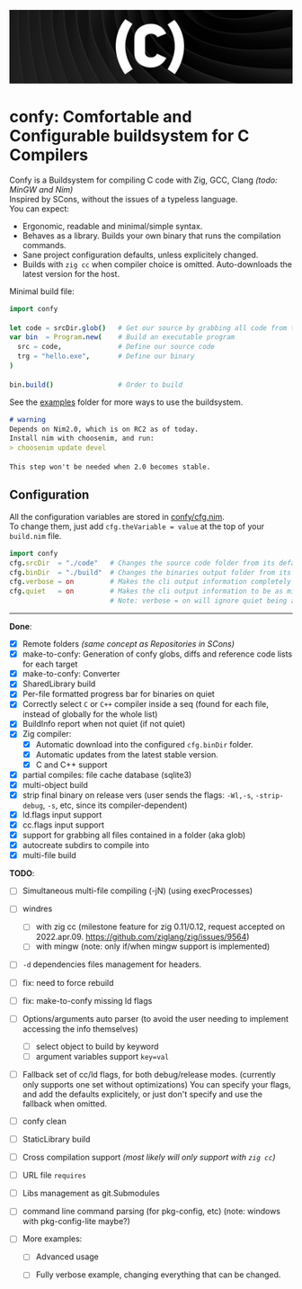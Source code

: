 ![Confy](./res/banner.png)
# confy: Comfortable and Configurable buildsystem for C Compilers
Confy is a Buildsystem for compiling C code with Zig, GCC, Clang  _(todo: MinGW and Nim)_  
Inspired by SCons, without the issues of a typeless language.  
You can expect: 
- Ergonomic, readable and minimal/simple syntax.  
- Behaves as a library. Builds your own binary that runs the compilation commands.  
- Sane project configuration defaults, unless explicitely changed.   
- Builds with `zig cc` when compiler choice is omitted. Auto-downloads the latest version for the host.  

Minimal build file:
```nim
import confy

let code = srcDir.glob()   # Get our source by grabbing all code from the `srcDir` folder
var bin  = Program.new(    # Build an executable program
  src = code,              # Define our source code
  trg = "hello.exe",       # Define our binary
)

bin.build()                # Order to build
```
See the [examples](./examples) folder for more ways to use the buildsystem.


```md
# warning
Depends on Nim2.0, which is on RC2 as of today.
Install nim with choosenim, and run:
> choosenim update devel

This step won't be needed when 2.0 becomes stable.
```
## Configuration
All the configuration variables are stored in [confy/cfg.nim](./src/confy/cfg.nim).  
To change them, just add `cfg.theVariable = value` at the top of your `build.nim` file.  
```nim
import confy
cfg.srcDir  = "./code"   # Changes the source code folder from its default `rootDir/"src"`.  
cfg.binDir  = "./build"  # Changes the binaries output folder from its default `rootDir/"bin"`.  
cfg.verbose = on         # Makes the cli output information completely verbose. (for debugging)
cfg.quiet   = on         # Makes the cli output information to be as minimal as possible.  (for cleaner cli output)  (default: on)  
                         # Note: verbose = on will ignore quiet being active.  (default: off)  
```

---
**Done**:
- [x] Remote folders _(same concept as Repositories in SCons)_
- [x] make-to-confy: Generation of confy globs, diffs and reference code lists for each target
- [x] make-to-confy: Converter
- [x] SharedLibrary build
- [x] Per-file formatted progress bar for binaries on quiet
- [x] Correctly select `C` or `C++` compiler inside a seq (found for each file, instead of globally for the whole list)
- [x] BuildInfo report when not quiet (if not quiet)
- [x] Zig compiler:
  - [x] Automatic download into the configured `cfg.binDir` folder.
  - [x] Automatic updates from the latest stable version.
  - [x] C and C++ support
- [x] partial compiles: file cache database (sqlite3)
- [x] multi-object build
- [x] strip final binary on release vers
      (user sends the flags: `-Wl,-s`, `-strip-debug`, `-s`, etc, since its compiler-dependent)
- [x] ld.flags input support
- [x] cc.flags input support
- [x] support for grabbing all files contained in a folder (aka glob)
- [x] autocreate subdirs to compile into
- [x] multi-file build

**TODO**:
- [ ] Simultaneous multi-file compiling (-jN)  (using execProcesses)
- [ ] windres 
  - [ ] with zig cc  (milestone feature for zig 0.11/0.12, request accepted on 2022.apr.09. https://github.com/ziglang/zig/issues/9564)
  - [ ] with mingw   (note: only if/when mingw support is implemented)
- [ ] `-d` dependencies files management for headers.
- [ ] fix: need to force rebuild
- [ ] fix: make-to-confy missing ld flags
- [ ] Options/arguments auto parser  (to avoid the user needing to implement accessing the info themselves)
  - [ ] select object to build by keyword
  - [ ] argument variables support   `key=val`
- [ ] Fallback set of cc/ld flags, for both debug/release modes. (currently only supports one set without optimizations)
      You can specify your flags, and add the defaults explicitely, or just don't specify and use the fallback when omitted.  
- [ ] confy clean
- [ ] StaticLibrary build
- [ ] Cross compilation support _(most likely will only support with `zig cc`)_
- [ ] URL file `requires`
- [ ] Libs management as git.Submodules
- [ ] command line command parsing (for pkg-config, etc)   (note: windows with pkg-config-lite maybe?)

- [ ] More examples:
  - [ ] Advanced usage
  - [ ] Fully verbose example, changing everything that can be changed.

